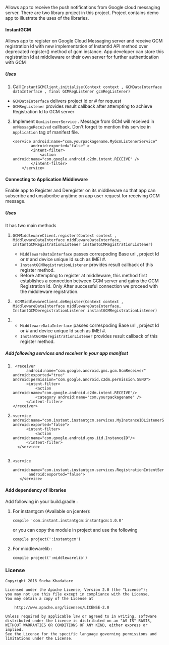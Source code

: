 Allows app to receive the push notifications from Google cloud messaging server.
There are two library project in this project. Project contains demo app to illustrate the uses of the libraries.

#### InstantGCM
Allows app to register on Google Cloud Messaging server and receive GCM registration Id with new implementation of InstantId API method 
over deprecated register() method of gcm instance. 
App developer can store this registration Id at middleware or their own server for further authentication with GCM

##### Uses
1. Call ``` InstantGCMClient.initialise(Context context , GCMDataInterface dataInterface , final GCMRegListener gcmRegListener) ```
  - ```GCMDataInterface``` delivers project Id or # for request
  - ```GCMRegListener``` provides result callback after attempting to achieve Registration Id to GCM server

2. Implement ``` GcmListenerService ``` . Message from GCM will received in ``` onMessageReceived ``` callback.
   Don't forget to mention this service in ``` Application ``` tag of manifest file.

    ```
    <service android:name="com.yourpackagename.MyGcmListenerService"
            android:exported="false" >
            <intent-filter>
                <action android:name="com.google.android.c2dm.intent.RECEIVE" />
            </intent-filter>
        </service>
    ```

#### Connecting to Application Middleware
Enable app to Register and Deregister on its middleware so that app can subscribe and unsubcribe anytime on app user request for receiving GCM message.

##### Uses
It has two main methods 
  1. ```GCMMiddlewareClient.register(Context context , MiddlewareDataInterface middlewareDataInterface, InstantGCMRegistrationListener instantGCMRegistrationListener)```
      - ```MiddlewareDataInterface``` passes correspoding Base url , project Id or # and device unique Id such as IMEI #.
      - ```InstantGCMRegistrationListener``` provides result callback of this register method.
      - Before attempting to register at middleware, this method first establishes a connection between GCM server and gains the GCM Registration Id.
        Only After successful connection we proceed with the middleware registration.
      
  2. ``` GCMMiddlewareClient.deRegister(Context context , MiddlewareDataInterface middlewareDataInterface, InstantGCMDeregistrationListener instantGCMRegistrationListener)```
  3. 
      - ```MiddlewareDataInterface``` passes correspoding Base url , project Id or # and device unique Id such as IMEI #.
      - ```InstantGCMDeregistrationListener``` provides result callback of this register method. 
      

##### Add following services and receiver in your app manifest

  1.  ``` 
       <receiver
            android:name="com.google.android.gms.gcm.GcmReceiver" android:exported="true" android:permission="com.google.android.c2dm.permission.SEND">
            <intent-filter>
                <action android:name="com.google.android.c2dm.intent.RECEIVE"/>
                <category android:name="com.yourpackagename" />
            </intent-filter>
      </receiver>

      ```
      
  2.  ```
      <service android:name="com.instant.instantgcm.services.MyInstanceIDListenerService" android:exported="false">
            <intent-filter>
                <action android:name="com.google.android.gms.iid.InstanceID"/>
            </intent-filter>
        </service>
        
  3. ```
     <service
            android:name="com.instant.instantgcm.services.RegistrationIntentService"
            android:exported="false">
        </service>
     ```

#### Add dependency of libraries
 
  Add following in your build.gradle :
      
  1. For instantgcm (Available on jcenter):
      
      ``` compile 'com.instant.instantgcm:instantgcm:1.0.0' ``` 
      
      or you can copy the module in project and use the following
      
      ``` compile project(':instantgcm') ```
      
  2. For middlewarelib :
  
      ``` compile project(':middlewarelib') ```


### License

```
Copyright 2016 Sneha Khadatare

Licensed under the Apache License, Version 2.0 (the "License");
you may not use this file except in compliance with the License.
You may obtain a copy of the License at

    http://www.apache.org/licenses/LICENSE-2.0

Unless required by applicable law or agreed to in writing, software
distributed under the License is distributed on an "AS IS" BASIS,
WITHOUT WARRANTIES OR CONDITIONS OF ANY KIND, either express or implied.
See the License for the specific language governing permissions and
limitations under the License.
```
